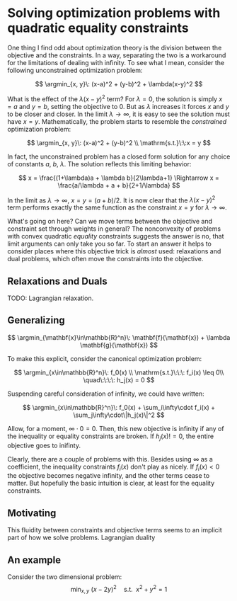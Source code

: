 # Solving optimization problems with quadratic equality constraints
One thing I find odd about optimization theory is the division between the objective and the constraints. In a way, separating the two is a workaround for the limitations of dealing with infinity. To see what I mean, consider the following unconstrained optimization problem:

$$
\argmin_{x, y}\: (x-a)^2 + (y-b)^2 + \lambda(x-y)^2
$$

What is the effect of the $\lambda (x-y)^2$ term? For $\lambda=0$, the solution is simply $x=a$ and $y=b$, setting the objective to 0. But as $\lambda$ increases it forces $x$ and $y$ to be closer and closer. In the limit $\lambda\rightarrow\infty$, it is easy to see the solution must have $x=y$. Mathematically, the problem starts to resemble the *constrained* optimization problem:

$$
\argmin_{x, y}\: (x-a)^2 + (y-b)^2 \\
\mathrm{s.t.}\:\:x = y
$$

In fact, the unconstrained problem has a closed form solution for any choice of constants $a$, $b$, $\lambda$. The solution reflects this limiting behavior:

$$
x = \frac{(1+\lambda)a + \lambda b}{2\lambda+1} \Rightarrow x = \frac{a/\lambda + a + b}{2+1/\lambda}
$$

In the limit as $\lambda\rightarrow\infty$, $x = y = (a+b)/2$. It is now clear that the $\lambda(x-y)^2$ term performs exactly the same function as the constraint $x=y$ for $\lambda\rightarrow\infty$.

What's going on here? Can we move terms between the objective and constraint set through weights in general? The nonconvexity of problems with convex quadratic *equality* constraints suggests the answer is no, that limit arguments can only take you so far. To start an answer it helps to consider places where this objective trick is *almost* used: relaxations and dual problems, which often move the constraints into the objective.

## Relaxations and Duals
TODO: Lagrangian relaxation.





## Generalizing
$$
\argmin_{\mathbf{x}\in\mathbb{R}^n}\: \mathbf{f}(\mathbf{x}) + \lambda \mathbf{g}(\mathbf{x})
$$

To make this explicit, consider the canonical optimization problem:

$$
\argmin_{x\in\mathbb{R}^n}\: f_0(x) \\
\mathrm{s.t.}\:\:\: f_i(x) \leq 0\\
\quad\:\:\:\: h_j(x) = 0
$$

Suspending careful consideration of infinity, we could have written:

$$
\argmin_{x\in\mathbb{R}^n}\: f_0(x) + \sum_i\infty\cdot f_i(x) + \sum_j\infty\cdot\|h_j(x)\|^2
$$

Allow, for a moment, $\infty\cdot0 = 0$. Then, this new objective is infinity if any of the inequality or equality constraints are broken. If $h_j(x) != 0$, the entire objective goes to inifinty.

Clearly, there are a couple of problems with this. Besides using $\infty$ as a coefficient, the inequality constraints $f_i(x)$ don't play as nicely. If $f_i(x)<0$ the objective becomes negative infinity, and the other terms cease to matter. But hopefully the basic intuition is clear, at least for the equality constraints.

## Motivating

This fluidity between constraints and objective terms seems to an implicit part of how we solve problems. Lagrangian duality

## An example
Consider the two dimensional problem:
$$
\min_{x,y}\:(x-2y)^2 \quad\mathrm{s.t.}\:\; x^2 + y^2 = 1
$$

